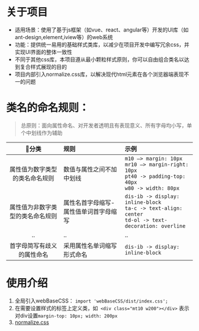# 关于项目
- 适用场景：使用了基于js框架（如vue、react、angular等）开发的UI库（如ant-design,element,iview等）的web系统
- 功能：提供统一易用的基础样式类库，以减少在项目开发中编写冗余css，并实现UI界面的整体一致性
- 不同于其他css库，本项目遵从最小颗粒样式原则，你可以自由组合类名以达到复合样式展现的目的
- 项目内部引入normalize.css库，以解决现代html元素在各个浏览器端表现不一的问题

# 类名的命名规则：
> 总原则：面向属性命名、对开发者透明且有表现意义、所有字母均小写，单个中划线作为辅助

|分类|规则|示例|
|:--:|:--|:--|
| 属性值为数字类型的类名命名规则 | 数值与属性之间不加中划线 | ```m10 —> margin: 10px```<br />```mr10 —> margin-right: 10px```<br />```pt40 -> padding-top: 40px```<br />```w80 -> width: 80px``` |
| 属性值为非数字类型的类名命名规则 | 属性名首字母缩写-属性值单词首字母缩写 | ```dis-ib -> display: inline-block```<br />```ta-c -> text-align: center```<br /> ```td-ol -> text-decoration: overline```|
| .. | .. |..|
|首字母简写有歧义的属性命名| 采用属性名单词缩写形式命名 | ```dis-ib -> display: inline-block``` |

# 使用介绍
1. 全局引入webBaseCSS： ```import 'webBaseCSS/dist/index.css';```
2. 在需要设置样式的标签上定义类，如``` <div class="mt10 w200"></div>``` 表示对div设置```margin-top: 10px; width: 200px```
3. [normalize.css](https://necolas.github.io/normalize.css/)

